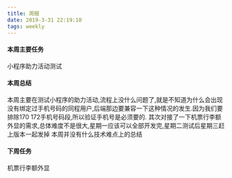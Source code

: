 ```yaml
---
title: 周报
date: 2019-3-31 22:19:10
tags: weekly
---
```


#### 本周主要任务

小程序助力活动测试

#### 本周总结

本周主要在测试小程序的助力活动,流程上没什么问题了,就是不知道为什么会出现没有绑定过手机号码的同程用户,后端那边要兼容一下这种情况的发生.因为我们要排除170 172手机号码段,所以验证手机号是必须要的.
其次对接了一下机票行李额外显的需求,总体难度不是很大,星期一应该可以全部开发完,星期二测试后星期三赶上版本一起发掉
本周并没有什么技术难点上的总结

#### 下周任务

机票行李额外显